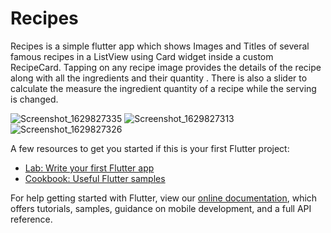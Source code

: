 # Recipes

Recipes is a simple flutter app which shows Images and Titles of several famous recipes in a ListView using Card widget inside a custom RecipeCard. Tapping on any recipe image provides the details of the recipe along with all the ingredients and their quantity . There is also a slider to calculate the measure the ingredient quantity of a recipe while the serving is changed.

![Screenshot_1629827335](https://user-images.githubusercontent.com/17931197/130668943-00273270-c1da-49c1-940a-d75ad5c71949.png)
![Screenshot_1629827313](https://user-images.githubusercontent.com/17931197/130668956-79be4452-4adc-4211-bca9-132cd0fc25a5.png)
![Screenshot_1629827326](https://user-images.githubusercontent.com/17931197/130668960-916abdd9-2537-4a3d-99a1-735d4079953a.png)


A few resources to get you started if this is your first Flutter project:

- [Lab: Write your first Flutter app](https://flutter.dev/docs/get-started/codelab)
- [Cookbook: Useful Flutter samples](https://flutter.dev/docs/cookbook)

For help getting started with Flutter, view our
[online documentation](https://flutter.dev/docs), which offers tutorials,
samples, guidance on mobile development, and a full API reference.
